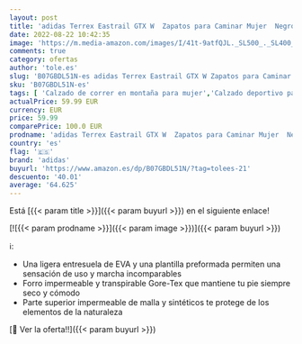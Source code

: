 ```yaml
---
layout: post
title: 'adidas Terrex Eastrail GTX W  Zapatos para Caminar Mujer  Negro  Grey Four F17/Core Black/Clear Mint Bc0978   37 1/3 EU'
date: 2022-08-22 10:42:35
image: 'https://m.media-amazon.com/images/I/41t-9atfQJL._SL500_._SL400_.jpg'
comments: true
category: ofertas
author: 'tole.es'
slug: 'B07GBDL51N-es adidas Terrex Eastrail GTX W Zapatos para Caminar Mujer...'
sku: 'B07GBDL51N-es'
tags: [ 'Calzado de correr en montaña para mujer','Calzado deportivo para mujer','Calzados de running para mujer','Zapatillas y calzado deportivo para mujer','Zapatos','Zapatos para mujer','Zapatos y complementos','adidas','zapatos','🇪🇸', ]
actualPrice: 59.99 EUR
currency: EUR
price: 59.99
comparePrice: 100.0 EUR
prodname: 'adidas Terrex Eastrail GTX W  Zapatos para Caminar Mujer  Negro  Grey Four F17/Core Black/Clear Mint Bc0978   37 1/3 EU'
country: 'es'
flag: '🇪🇸'
brand: 'adidas'
buyurl: 'https://www.amazon.es/dp/B07GBDL51N/?tag=tolees-21'
descuento: '40.01'
average: '64.625'
---
```


Está [{{< param title >}}]({{< param buyurl >}}) en el siguiente enlace!

[![{{< param prodname >}}]({{< param image >}})]({{< param buyurl >}})

ℹ️:

- Una ligera entresuela de EVA y una plantilla preformada permiten una sensación de uso y marcha incomparables
- Forro impermeable y transpirable Gore-Tex que mantiene tu pie siempre seco y cómodo
- Parte superior impermeable de malla y sintéticos te protege de los elementos de la naturaleza

[🛒 Ver la oferta!!]({{< param buyurl >}})
